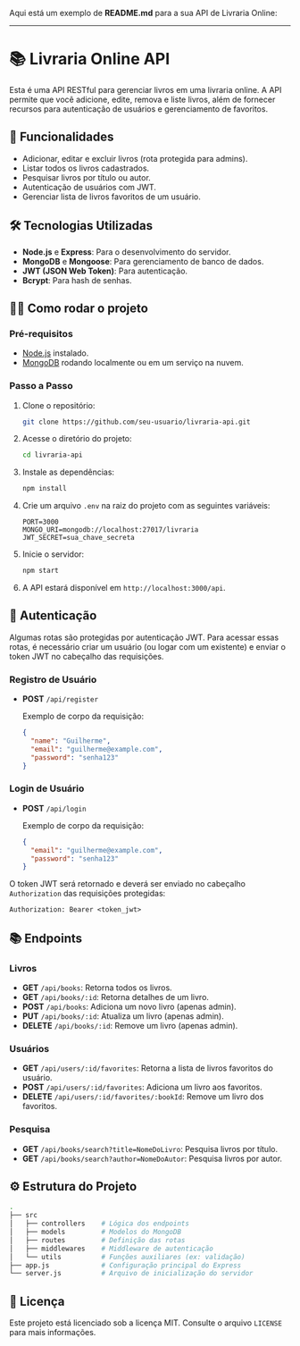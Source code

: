 Aqui está um exemplo de **README.md** para a sua API de Livraria Online:

---

# 📚 Livraria Online API

Esta é uma API RESTful para gerenciar livros em uma livraria online. A API permite que você adicione, edite, remova e liste livros, além de fornecer recursos para autenticação de usuários e gerenciamento de favoritos.

## 🚀 Funcionalidades

- Adicionar, editar e excluir livros (rota protegida para admins).
- Listar todos os livros cadastrados.
- Pesquisar livros por título ou autor.
- Autenticação de usuários com JWT.
- Gerenciar lista de livros favoritos de um usuário.

## 🛠 Tecnologias Utilizadas

- **Node.js** e **Express**: Para o desenvolvimento do servidor.
- **MongoDB** e **Mongoose**: Para gerenciamento de banco de dados.
- **JWT (JSON Web Token)**: Para autenticação.
- **Bcrypt**: Para hash de senhas.

## 🧑‍💻 Como rodar o projeto

### Pré-requisitos

- [Node.js](https://nodejs.org/) instalado.
- [MongoDB](https://www.mongodb.com/) rodando localmente ou em um serviço na nuvem.

### Passo a Passo

1. Clone o repositório:
   ```bash
   git clone https://github.com/seu-usuario/livraria-api.git
   ```

2. Acesse o diretório do projeto:
   ```bash
   cd livraria-api
   ```

3. Instale as dependências:
   ```bash
   npm install
   ```

4. Crie um arquivo `.env` na raiz do projeto com as seguintes variáveis:

   ```env
   PORT=3000
   MONGO_URI=mongodb://localhost:27017/livraria
   JWT_SECRET=sua_chave_secreta
   ```

5. Inicie o servidor:
   ```bash
   npm start
   ```

6. A API estará disponível em `http://localhost:3000/api`.

## 🔑 Autenticação

Algumas rotas são protegidas por autenticação JWT. Para acessar essas rotas, é necessário criar um usuário (ou logar com um existente) e enviar o token JWT no cabeçalho das requisições.

### Registro de Usuário

- **POST** `/api/register`
  
  Exemplo de corpo da requisição:
  ```json
  {
    "name": "Guilherme",
    "email": "guilherme@example.com",
    "password": "senha123"
  }
  ```

### Login de Usuário

- **POST** `/api/login`
  
  Exemplo de corpo da requisição:
  ```json
  {
    "email": "guilherme@example.com",
    "password": "senha123"
  }
  ```

O token JWT será retornado e deverá ser enviado no cabeçalho `Authorization` das requisições protegidas:
```
Authorization: Bearer <token_jwt>
```

## 📚 Endpoints

### **Livros**
- **GET** `/api/books`: Retorna todos os livros.
- **GET** `/api/books/:id`: Retorna detalhes de um livro.
- **POST** `/api/books`: Adiciona um novo livro (apenas admin).
- **PUT** `/api/books/:id`: Atualiza um livro (apenas admin).
- **DELETE** `/api/books/:id`: Remove um livro (apenas admin).

### **Usuários**
- **GET** `/api/users/:id/favorites`: Retorna a lista de livros favoritos do usuário.
- **POST** `/api/users/:id/favorites`: Adiciona um livro aos favoritos.
- **DELETE** `/api/users/:id/favorites/:bookId`: Remove um livro dos favoritos.

### **Pesquisa**
- **GET** `/api/books/search?title=NomeDoLivro`: Pesquisa livros por título.
- **GET** `/api/books/search?author=NomeDoAutor`: Pesquisa livros por autor.

## ⚙️ Estrutura do Projeto

```bash
.
├── src
│   ├── controllers    # Lógica dos endpoints
│   ├── models         # Modelos do MongoDB
│   ├── routes         # Definição das rotas
│   ├── middlewares    # Middleware de autenticação
│   └── utils          # Funções auxiliares (ex: validação)
├── app.js             # Configuração principal do Express
└── server.js          # Arquivo de inicialização do servidor
```

## 📄 Licença

Este projeto está licenciado sob a licença MIT. Consulte o arquivo `LICENSE` para mais informações.
